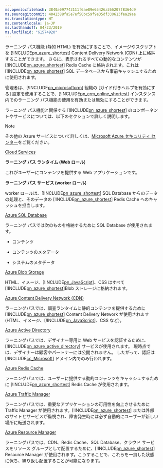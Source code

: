 ```yaml
---
ms.openlocfilehash: 3840a097743111f6ae89e65426a366207f8364d9
ms.sourcegitcommit: 4042388fa5e7ef50bc59f9e35df330613fea29ae
ms.translationtype: HT
ms.contentlocale: ja-JP
ms.lasthandoff: 04/23/2019
ms.locfileid: "61574920"
---
```

ラーニング パス機能 (静的 HTML) を有効にすることで、イメージやスクリプトを [!INCLUDE[pn_azure_shortest](pn-azure-shortest.md)] Content Delivery Network (CDN) 上に格納することができます。 さらに、表示されるすべての動的なコンテンツが [!INCLUDE[pn_azure_shortest](pn-azure-shortest.md)] Redis Cache に格納されます。これは [!INCLUDE[pn_azure_shortest](pn-azure-shortest.md)] SQL データベースから事前キャッシュするために使用されます。  
  
 管理者は、[!INCLUDE[pn_microsoftcrm](pn-microsoftcrm.md)] 組織の [ガイド付きヘルプを有効にする] 設定を使用することで、[!INCLUDE[pn_crm_online_shortest](pn-crm-online-shortest.md)] インスタンス内でのラーニング パス機能の使用を有効または無効にすることができます。  
  
 ラーニング パス機能と関係する [!INCLUDE[pn_azure_shortest](pn-azure-shortest.md)] のコンポーネントやサービスについては、以下のセクションで詳しく説明します。  
  
> [!NOTE]
>  その他の Azure サービスについて詳しくは、[Microsoft Azure セキュリティ センター](https://azure.microsoft.com/en-us/support/trust-center/)をご覧ください。  
  
 [Cloud Services](https://azure.microsoft.com/en-us/services/cloud-services/)  
  
 **ラーニング パス ランタイム (Web ロール)**  
  
 これがユーザーにコンテンツを提供する Web アプリケーションです。  
  
 **ラーニング パス サービス (worker ロール)**  
  
 worker ロールは、[!INCLUDE[pn_azure_shortest](pn-azure-shortest.md)] SQL Database からのデータの処理と、そのデータの [!INCLUDE[pn_azure_shortest](pn-azure-shortest.md)] Redis Cache へのキャッシュを担当します。  
  
 [Azure SQL Database](https://azure.microsoft.com/en-us/services/sql-database/)  
  
 ラーニング パスでは次のものを格納するために SQL Database が使用されます。  
  
-   コンテンツ  
  
-   コンテンツのメタデータ  
  
-   システムのメタデータ  
  
 [Azure Blob Storage](https://azure.microsoft.com/en-us/services/storage/)  
  
 HTML、イメージ、[!INCLUDE[pn_JavaScript](pn-javascript.md)]、CSS はすべて [!INCLUDE[pn_azure_shortest](pn-azure-shortest.md)]Blob ストレージに格納されます。  
  
 [Azure Content Delivery Network (CDN)](https://azure.microsoft.com/en-us/services/cdn/)  
  
 ラーニングパスでは、調査ランタイムに静的コンテンツを提供するために [!INCLUDE[pn_azure_shortest](pn-azure-shortest.md)] Content Delivery Network が使用されます (HTML、イメージ、[!INCLUDE[pn_JavaScript](pn-javascript.md)]、CSS など)。  
  
 [Azure Active Directory](https://azure.microsoft.com/en-us/services/active-directory/)  
  
 ラーニングパスでは、デザイナー専用に Web サービスを認証するために、[!INCLUDE[pn_azure_active_directory](pn-azure-active-directory.md)] サービスが使用されます。 現時点では、デザイナーは顧客やパートナーには公開されません。 したがって、認証は [!INCLUDE[cc_Microsoft](cc-microsoft.md)] ドメイン内でのみ行われます。  
  
 [Azure Redis Cache](https://azure.microsoft.com/en-us/services/cache/)  
  
 ラーニングパスでは、ユーザーに提供する動的コンテンツをキャッシュするために [!INCLUDE[pn_azure_shortest](pn-azure-shortest.md)] Redis Cache が使用されます。  
  
 [Azure Traffic Manager](https://azure.microsoft.com/en-us/services/traffic-manager/)  
  
 ラーニングパスでは、重要なアプリケーションの可用性を向上させるために Traffic Manager が使用されます。[!INCLUDE[pn_azure_shortest](pn-azure-shortest.md)] または外部のサイトとサービスが監視され、障害発生時には必ず自動的にユーザーが新しい場所に転送されます。  
  
 [Azure Resource Manager](https://azure.microsoft.com/en-us/features/resource-manager/)  
  
 ラーニングパスでは、CDN、Redis Cache、SQL Database、クラウド サービスをリソース グループとして配置するために、[!INCLUDE[pn_azure_shortest](pn-azure-shortest.md)] Resource Manager が使用されます。こうすることで、これらを一貫した状態に保ち、繰り返し配置することが可能になります。